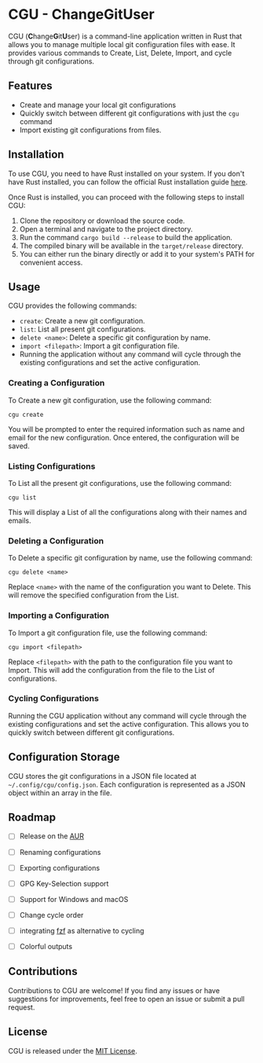 # CGU - ChangeGitUser

CGU (**C**hange**G**it**U**ser) is a command-line application written in Rust that allows you to manage multiple local git configuration files with ease. It provides various commands to Create, List, Delete, Import, and cycle through git configurations.

## Features

- Create and manage your local git configurations
- Quickly switch between different git configurations with just the `cgu` command
- Import existing git configurations from files.


## Installation

To use CGU, you need to have Rust installed on your system. If you don't have Rust installed, you can follow the official Rust installation guide [here](https://www.rust-lang.org/tools/install).

Once Rust is installed, you can proceed with the following steps to install CGU:

1. Clone the repository or download the source code.
2. Open a terminal and navigate to the project directory.
3. Run the command `cargo build --release` to build the application.
4. The compiled binary will be available in the `target/release` directory.
5. You can either run the binary directly or add it to your system's PATH for convenient access.


## Usage

CGU provides the following commands:

- `create`: Create a new git configuration.
- `list`: List all present git configurations.
- `delete <name>`: Delete a specific git configuration by name.
- `import <filepath>`: Import a git configuration file.
- Running the application without any command will cycle through the existing configurations and set the active configuration.

### Creating a Configuration

To Create a new git configuration, use the following command:

```shell
cgu create
```

You will be prompted to enter the required information such as name and email for the new configuration. Once entered, the configuration will be saved.

### Listing Configurations

To List all the present git configurations, use the following command:

```shell
cgu list
```

This will display a List of all the configurations along with their names and emails.

### Deleting a Configuration

To Delete a specific git configuration by name, use the following command:

```shell
cgu delete <name>
```

Replace `<name>` with the name of the configuration you want to Delete. This will remove the specified configuration from the List.

### Importing a Configuration

To Import a git configuration file, use the following command:

```shell
cgu import <filepath>
```

Replace `<filepath>` with the path to the configuration file you want to Import. This will add the configuration from the file to the List of configurations.

### Cycling Configurations

Running the CGU application without any command will cycle through the existing configurations and set the active configuration. This allows you to quickly switch between different git configurations.


## Configuration Storage

CGU stores the git configurations in a JSON file located at `~/.config/cgu/config.json`. Each configuration is represented as a JSON object within an array in the file.


## Roadmap

- [ ] Release on the [AUR](https://aur.archlinux.org/)
- [ ] Renaming configurations
- [ ] Exporting configurations
- [ ] GPG Key-Selection support
- [ ] Support for Windows and macOS
- [ ] Change cycle order
- [ ] integrating [fzf](https://github.com/junegunn/fzf) as alternative to cycling
- [ ] Colorful outputs


## Contributions

Contributions to CGU are welcome! If you find any issues or have suggestions for improvements, feel free to open an issue or submit a pull request.


## License

CGU is released under the [MIT License](LICENSE).
